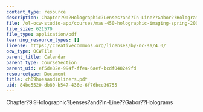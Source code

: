 ```yaml
---
content_type: resource
description: Chapter?9:?Holographic?Lenses?and?In-Line??Gabor??Holograms
file: /ol-ocw-studio-app/courses/mas-450-holographic-imaging-spring-2003/84bc5520db80b547436e6f76bce36755_ch09hoesandinliners.pdf
file_size: 621570
file_type: application/pdf
learning_resource_types: []
license: https://creativecommons.org/licenses/by-nc-sa/4.0/
ocw_type: OCWFile
parent_title: Calendar
parent_type: CourseSection
parent_uid: ef5de82e-994f-ffea-6aef-bcdf048249fd
resourcetype: Document
title: ch09hoesandinliners.pdf
uid: 84bc5520-db80-b547-436e-6f76bce36755
---
```

Chapter?9:?Holographic?Lenses?and?In-Line??Gabor??Holograms